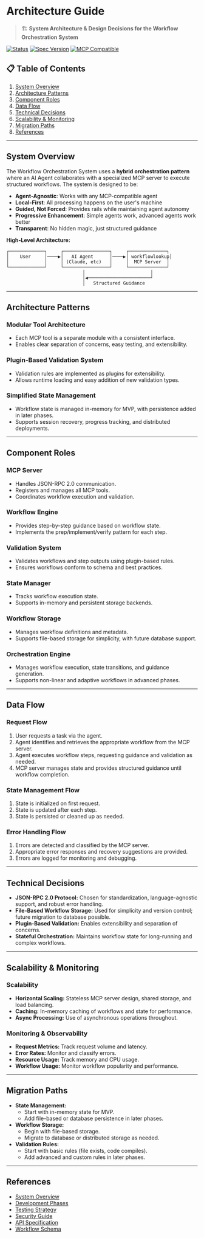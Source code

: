 # Architecture Guide

> 🏗️ **System Architecture & Design Decisions for the Workflow Orchestration System**

[![Status](https://img.shields.io/badge/status-specification-orange.svg)](https://github.com/yourusername/workflow-orchestration-system)
[![Spec Version](https://img.shields.io/badge/spec-1.0.0-blue.svg)](specs/)
[![MCP Compatible](https://img.shields.io/badge/MCP-compatible-purple.svg)](https://modelcontextprotocol.org)

## 📋 Table of Contents

1. [System Overview](#system-overview)
2. [Architecture Patterns](#architecture-patterns)
3. [Component Roles](#component-roles)
4. [Data Flow](#data-flow)
5. [Technical Decisions](#technical-decisions)
6. [Scalability & Monitoring](#scalability--monitoring)
7. [Migration Paths](#migration-paths)
8. [References](#references)

---

## System Overview

The Workflow Orchestration System uses a **hybrid orchestration pattern** where an AI Agent collaborates with a specialized MCP server to execute structured workflows. The system is designed to be:
- **Agent-Agnostic**: Works with any MCP-compatible agent
- **Local-First**: All processing happens on the user's machine
- **Guided, Not Forced**: Provides rails while maintaining agent autonomy
- **Progressive Enhancement**: Simple agents work, advanced agents work better
- **Transparent**: No hidden magic, just structured guidance

**High-Level Architecture:**

```
┌─────────────┐     ┌─────────────────┐     ┌──────────────┐
│    User     │────▶│   AI Agent      │────▶│ workflowlookup│
│             │     │ (Claude, etc)   │     │  MCP Server  │
└─────────────┘     └─────────────────┘     └──────────────┘
                            │                        │
                            │◀───────────────────────┘
                            │   Structured Guidance
```

---

## Architecture Patterns

### Modular Tool Architecture
- Each MCP tool is a separate module with a consistent interface.
- Enables clear separation of concerns, easy testing, and extensibility.

### Plugin-Based Validation System
- Validation rules are implemented as plugins for extensibility.
- Allows runtime loading and easy addition of new validation types.

### Simplified State Management
- Workflow state is managed in-memory for MVP, with persistence added in later phases.
- Supports session recovery, progress tracking, and distributed deployments.

---

## Component Roles

### MCP Server
- Handles JSON-RPC 2.0 communication.
- Registers and manages all MCP tools.
- Coordinates workflow execution and validation.

### Workflow Engine
- Provides step-by-step guidance based on workflow state.
- Implements the prep/implement/verify pattern for each step.

### Validation System
- Validates workflows and step outputs using plugin-based rules.
- Ensures workflows conform to schema and best practices.

### State Manager
- Tracks workflow execution state.
- Supports in-memory and persistent storage backends.

### Workflow Storage
- Manages workflow definitions and metadata.
- Supports file-based storage for simplicity, with future database support.

### Orchestration Engine
- Manages workflow execution, state transitions, and guidance generation.
- Supports non-linear and adaptive workflows in advanced phases.

---

## Data Flow

### Request Flow
1. User requests a task via the agent.
2. Agent identifies and retrieves the appropriate workflow from the MCP server.
3. Agent executes workflow steps, requesting guidance and validation as needed.
4. MCP server manages state and provides structured guidance until workflow completion.

### State Management Flow
1. State is initialized on first request.
2. State is updated after each step.
3. State is persisted or cleaned up as needed.

### Error Handling Flow
1. Errors are detected and classified by the MCP server.
2. Appropriate error responses and recovery suggestions are provided.
3. Errors are logged for monitoring and debugging.

---

## Technical Decisions

- **JSON-RPC 2.0 Protocol:** Chosen for standardization, language-agnostic support, and robust error handling.
- **File-Based Workflow Storage:** Used for simplicity and version control; future migration to database possible.
- **Plugin-Based Validation:** Enables extensibility and separation of concerns.
- **Stateful Orchestration:** Maintains workflow state for long-running and complex workflows.

---

## Scalability & Monitoring

### Scalability
- **Horizontal Scaling:** Stateless MCP server design, shared storage, and load balancing.
- **Caching:** In-memory caching of workflows and state for performance.
- **Async Processing:** Use of asynchronous operations throughout.

### Monitoring & Observability
- **Request Metrics:** Track request volume and latency.
- **Error Rates:** Monitor and classify errors.
- **Resource Usage:** Track memory and CPU usage.
- **Workflow Usage:** Monitor workflow popularity and performance.

---

## Migration Paths

- **State Management:**
  - Start with in-memory state for MVP.
  - Add file-based or database persistence in later phases.
- **Workflow Storage:**
  - Begin with file-based storage.
  - Migrate to database or distributed storage as needed.
- **Validation Rules:**
  - Start with basic rules (file exists, code compiles).
  - Add advanced and custom rules in later phases.

---

## References

- [System Overview](../workflow-orchestration-mcp-overview.md)
- [Development Phases](03-development-phases.md)
- [Testing Strategy](04-testing-strategy.md)
- [Security Guide](05-security-guide.md)
- [API Specification](../spec/mcp-api-v1.0.md)
- [Workflow Schema](../spec/workflow.schema.json) 